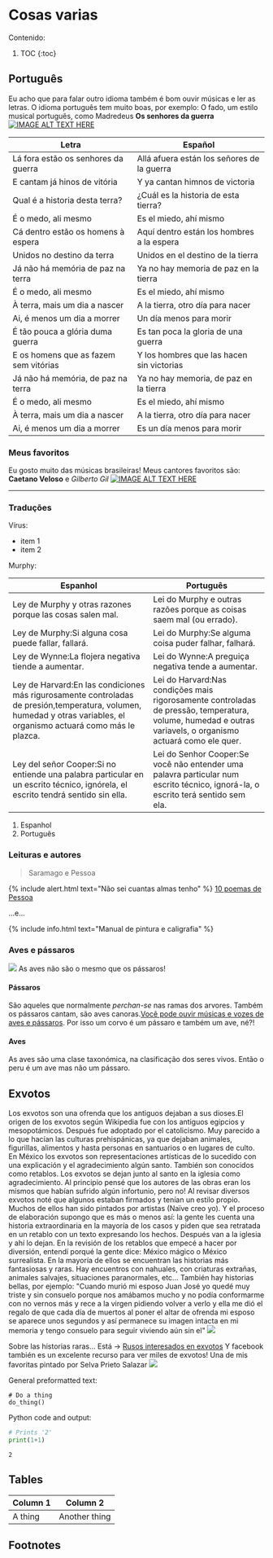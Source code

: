 # Cosas varias

Contenido:

1. TOC
{:toc}

## Português

Eu acho que para falar outro idioma também é bom ouvir músicas e ler as letras. O idioma português tem muito boas, por exemplo: O fado, um estilo musical português, como Madredeus **Os senhores da guerra** [![IMAGE ALT TEXT HERE](http://img.youtube.com/vi/IfBCbqrBdco/0.jpg)](http://www.youtube.com/watch?v=IfBCbqrBdco)

|Letra|Español|
|-|-|
|Lá fora estão os senhores da guerra |Allá afuera están los señores de la guerra|  
|E cantam já hinos de vitória |Y ya cantan himnos de victoria|
|Qual é a historia desta terra?| ¿Cuál es la historia de esta tierra?|
|É o medo, ali mesmo|Es el miedo, ahí mismo|
|Cá dentro estão os homens à espera|Aquí dentro están los hombres a la espera|
|Unidos no destino da terra|Unidos en el destino de la tierra|
|Já não há memória de paz na terra|Ya no hay memoria de paz en la tierra|
|É o medo, ali mesmo|Es el miedo, ahí mismo|
|À terra, mais um dia a nascer|A la tierra, otro día para nacer|
|Ai, é menos um dia a morrer|Un día menos para morir|
|É tão pouca a glória duma guerra|Es tan poca la gloria de una guerra|
|E os homens que as fazem sem vitórias|Y los hombres que las hacen sin victorias|
|Já não há memória, de paz na terra|Ya no hay memoria, de paz en la tierra|
|É o medo, ali mesmo|Es el miedo, ahí mismo|
|À terra, mais um dia a nascer|A la tierra, otro día para nacer|
|Ai, é menos um dia a morrer|Es un día menos para morir|


### Meus favoritos
Eu gosto muito das músicas brasileiras! Meus cantores favoritos são: **Caetano Veloso** e *Gilberto Gil* [![IMAGE ALT TEXT HERE](http://img.youtube.com/vi/FYZpzzbEvHo/0.jpg)](http://www.youtube.com/watch?v=FYZpzzbEvHo)

---

### Traduções

Vírus:

- item 1
- item 2

Murphy:

| Espanhol | Português |
|-|-|
| Ley de Murphy y otras razones porque las cosas salen mal. | Lei do Murphy e outras razões porque as coisas saem mal (ou errado). |
|Ley de Murphy:Si alguna cosa puede fallar, fallará.|Lei do Murphy:Se alguma coisa puder falhar, falhará.|
|Ley de Wynne:La flojera negativa tiende a aumentar.|Lei do Wynne:A preguiça negativa tende a aumentar.|
|Ley de Harvard:En las condiciones más rigurosamente controladas de presión,temperatura, volumen, humedad y otras variables, el organismo actuará como más le plazca.|Lei do Harvard:Nas condições mais rigorosamente controladas de pressão, temperatura, volume, humedad e outras variavels, o organismo actuará como ele quer.|
|Ley del señor Cooper:Si no entiende una palabra particular en un escrito técnico, ignórela, el escrito tendrá sentido sin ella.|Lei do Senhor Cooper:Se você não entender uma palavra particular num escrito técnico, ignorá-la, o escrito terá sentido sem ela.|

1. Espanhol
1. Português

### Leituras e autores

> Saramago e Pessoa

{% include alert.html text="Não sei cuantas almas tenho" %} [10 poemas de Pessoa](https://www.revistabula.com/522-os-10-melhores-poemas-de-fernando-pessoa-2/)

...e...

{% include info.html text="Manual de pintura e caligrafia" %}

### Aves e pássaros
![](/images/pelis.jpg)
As aves não são o mesmo que os pássaros! 

#### Pássaros
São aqueles que normalmente *perchan-se* nas ramas dos arvores. Também os pássaros cantam, são aves canoras.[Você pode ouvir músicas e vozes de aves e pássaros](https://www.xeno-canto.org/explore). Por isso um corvo é um pássaro e também um ave, né?! 

#### Aves
As aves são uma clase taxonómica, na clasificação dos seres vivos. Então o peru é um ave mas não um pássaro.


## Exvotos
Los exvotos son una ofrenda que los antiguos dejaban a sus dioses.El origen de los exvotos según Wikipedia fue con los antiguos egipcios y mesopotámicos. Después fue adoptado por el catolicismo. 
Muy parecido a lo que hacían las culturas prehispánicas, ya que dejaban animales, figurillas, alimentos y hasta personas en santuarios o en lugares de culto.
En México los exvotos son representaciones artísticas de lo sucedido con una explicación y el agradecimiento algún santo. También son conocidos como retablos. Los exvotos se dejan junto al santo en la iglesia como agradecimiento.
Al principio pensé que los autores de las obras eran los mismos que habían sufrido algún infortunio, pero no! Al revisar diversos exvotos noté que algunos estaban firmados y tenían un estilo propio. Muchos de ellos han sido pintados por artistas (Naïve creo yo). 
Y el proceso de elaboración supongo que es más o menos así: la gente les cuenta una historia extraordinaria en la mayoría de los casos y piden que sea retratada en un retablo con un texto expresando los hechos. Después van a la iglesia y ahí lo dejan.
En la revisión de los retablos que empecé a hacer por diversión, entendí porqué la gente dice: México mágico o México surrealista. En la mayoría de ellos se encuentran las historias más fantasiosas y raras. Hay encuentros con nahuales, con criaturas extrañas, animales salvajes, situaciones paranormales, etc...
También hay historias bellas, por ejemplo: "Cuando murió mi esposo Juan José yo quedé muy triste y sin consuelo porque nos amábamos mucho y no podía conformarme con no vernos más y rece a la virgen pidiendo volver a verlo y ella me dió el regalo de que cada día de muertos al poner el altar de ofrenda mi esposo se aparece unos segundos y así permanece su imagen intacta en mi memoria y tengo consuelo para seguir viviendo aún sin el"
![](/images/exv-ofren.jpg)

Sobre las historias raras... Está -> [Rusos interesados en exvotos](http://retablos.ru/) Y facebook también es un excelente recurso para ver miles de exvotos! 
Una de mis favoritas pintado por Selva Prieto Salazar
![](/images/monosaves.jfif)



General preformatted text:

    # Do a thing
    do_thing()

Python code and output:

```python
# Prints '2'
print(1+1)
```

    2

## Tables

| Column 1 | Column 2 |
|-|-|
| A thing | Another thing |

## Footnotes

[^1]: This is the footnote.

